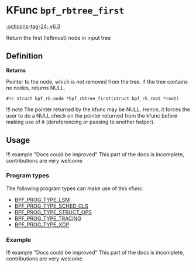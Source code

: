 # KFunc `bpf_rbtree_first`

<!-- [FEATURE_TAG](bpf_rbtree_first) -->
[:octicons-tag-24: v6.3](https://github.com/torvalds/linux/commit/bd1279ae8a691d7ec75852c6d0a22139afb034a4)
<!-- [/FEATURE_TAG] -->

Return the first (leftmost) node in input tree

## Definition

**Returns**

Pointer to the node, which is _not_ removed from the tree. If the tree contains no nodes, returns NULL.

<!-- [KFUNC_DEF] -->
`#!c struct bpf_rb_node *bpf_rbtree_first(struct bpf_rb_root *root)`

!!! note
	The pointer returned by the kfunc may be NULL. Hence, it forces the user to do a NULL check on the pointer returned 
	from the kfunc before making use of it (dereferencing or passing to another helper).
<!-- [/KFUNC_DEF] -->

## Usage

!!! example "Docs could be improved"
    This part of the docs is incomplete, contributions are very welcome

### Program types

The following program types can make use of this kfunc:

<!-- [KFUNC_PROG_REF] -->
- [BPF_PROG_TYPE_LSM](../../program-types/BPF_PROG_TYPE_LSM.md)
- [BPF_PROG_TYPE_SCHED_CLS](../../program-types/BPF_PROG_TYPE_SCHED_CLS.md)
- [BPF_PROG_TYPE_STRUCT_OPS](../../program-types/BPF_PROG_TYPE_STRUCT_OPS.md)
- [BPF_PROG_TYPE_TRACING](../../program-types/BPF_PROG_TYPE_TRACING.md)
- [BPF_PROG_TYPE_XDP](../../program-types/BPF_PROG_TYPE_XDP.md)
<!-- [/KFUNC_PROG_REF] -->

### Example

!!! example "Docs could be improved"
    This part of the docs is incomplete, contributions are very welcome

